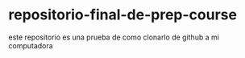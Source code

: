 # repositorio-final-de-prep-course
este repositorio es una prueba de como clonarlo de github a mi computadora
